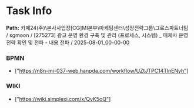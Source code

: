 # Task Info

**Path:** 카페24(주)\본사사업장\[CG]MI본부\마케팅센터\성장전략그룹\그로스파트너팀 / sgmoon / [275273] 광고 운영 환경 구축 및 관리 (프로세스, 시스템) _ 매체사 운영전략 확인 및 전파 - 내용 전파 / 2025-08-01_00-00-00

### BPMN
- ["https://n8n-mi-037-web.hanpda.com/workflow/UZtJTPC14TlnENyh"]

### WIKI
- ["https://wiki.simplexi.com/x/QvK5oQ"]

